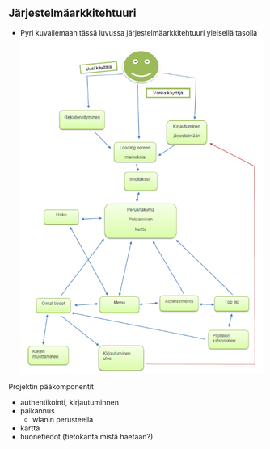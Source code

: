 ##  Järjestelmäarkkitehtuuri

* Pyri kuvailemaan tässä luvussa järjestelmäarkkitehtuuri yleisellä tasolla
![kaavio](kuvat/arkkitehtuuri.png)


Projektin pääkomponentit
 - authentikointi, kirjautuminnen
 - paikannus
    - wlanin perusteella
 - kartta
 - huonetiedot (tietokanta mistä haetaan?)
